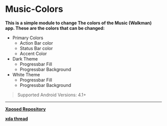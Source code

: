 # Music-Colors
**This is a simple module to change The colors of the Music (Walkman) app. These are the colors that can be changed:**

 - Primary Colors
	 - Action Bar color
	 - Status Bar color
	 - Accent Color
 - Dark Theme
	 - Progressbar Fill
	 - Progressbar Background
 - White Theme
	 - Progressbar Fill
	 - Progressbar Background

> Supported Android Versions: 4.1+


----------


[**Xposed Repository**](http://repo.xposed.info/module/mhashim6.android.musiccolors)

[**xda thread**](https://forum.xda-developers.com/xposed/modules/mod-music-colors-change-colors-music-t3688235)
